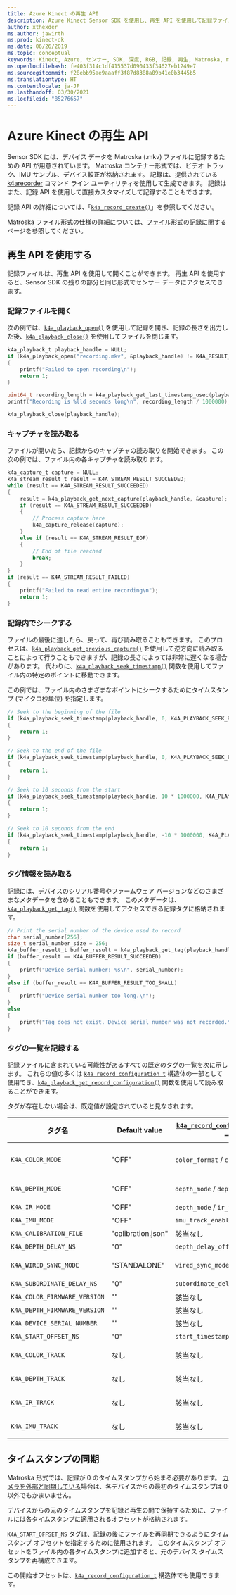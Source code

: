 ```yaml
---
title: Azure Kinect の再生 API
description: Azure Kinect Sensor SDK を使用し、再生 API を使用して記録ファイルを開く方法について説明します。
author: xthexder
ms.author: jawirth
ms.prod: kinect-dk
ms.date: 06/26/2019
ms.topic: conceptual
keywords: Kinect, Azure, センサー, SDK, 深度, RGB, 記録, 再生, Matroska, mkv
ms.openlocfilehash: fe403f314c1df415537d090433f34627eb1249e7
ms.sourcegitcommit: f28ebb95ae9aaaff3f87d8388a09b41e0b3445b5
ms.translationtype: HT
ms.contentlocale: ja-JP
ms.lasthandoff: 03/30/2021
ms.locfileid: "85276657"
---
```

# <a name="the-azure-kinect-playback-api"></a>Azure Kinect の再生 API

Sensor SDK には、デバイス データを Matroska (.mkv) ファイルに記録するための API が用意されています。 Matroska コンテナー形式では、ビデオ トラック、IMU サンプル、デバイス較正が格納されます。 記録は、提供されている [k4arecorder](record-sensor-streams-file.md) コマンド ライン ユーティリティを使用して生成できます。 記録はまた、記録 API を使用して直接カスタマイズして記録することもできます。

記録 API の詳細については、「[`k4a_record_create()`](https://microsoft.github.io/Azure-Kinect-Sensor-SDK/master/group___functions_gae14f4181e9688e710d1c80b215413831.html#gae14f4181e9688e710d1c80b215413831)」を参照してください。

Matroska ファイル形式の仕様の詳細については、[ファイル形式の記録](record-file-format.md)に関するページを参照してください。

## <a name="use-the-playback-api"></a>再生 API を使用する

記録ファイルは、再生 API を使用して開くことができます。 再生 API を使用すると、Sensor SDK の残りの部分と同じ形式でセンサー データにアクセスできます。

### <a name="open-a-record-file"></a>記録ファイルを開く

次の例では、[`k4a_playback_open()`](https://microsoft.github.io/Azure-Kinect-Sensor-SDK/master/group___functions_gacb254ac941b2ab3c202ca68f4537f368.html#gacb254ac941b2ab3c202ca68f4537f368) を使用して記録を開き、記録の長さを出力した後、[`k4a_playback_close()`](https://microsoft.github.io/Azure-Kinect-Sensor-SDK/master/group___functions_ga76f415f2076f1c8c544e094a649306ff.html#ga76f415f2076f1c8c544e094a649306ff) を使用してファイルを閉じます。

```C
k4a_playback_t playback_handle = NULL;
if (k4a_playback_open("recording.mkv", &playback_handle) != K4A_RESULT_SUCCEEDED)
{
    printf("Failed to open recording\n");
    return 1;
}

uint64_t recording_length = k4a_playback_get_last_timestamp_usec(playback_handle);
printf("Recording is %lld seconds long\n", recording_length / 1000000);

k4a_playback_close(playback_handle);
```

### <a name="read-captures"></a>キャプチャを読み取る

ファイルが開いたら、記録からのキャプチャの読み取りを開始できます。 この次の例では、ファイル内の各キャプチャを読み取ります。

```C
k4a_capture_t capture = NULL;
k4a_stream_result_t result = K4A_STREAM_RESULT_SUCCEEDED;
while (result == K4A_STREAM_RESULT_SUCCEEDED)
{
    result = k4a_playback_get_next_capture(playback_handle, &capture);
    if (result == K4A_STREAM_RESULT_SUCCEEDED)
    {
        // Process capture here
        k4a_capture_release(capture);
    }
    else if (result == K4A_STREAM_RESULT_EOF)
    {
        // End of file reached
        break;
    }
}
if (result == K4A_STREAM_RESULT_FAILED)
{
    printf("Failed to read entire recording\n");
    return 1;
}
```

### <a name="seek-within-a-recording"></a>記録内でシークする

ファイルの最後に達したら、戻って、再び読み取ることもできます。 このプロセスは、[`k4a_playback_get_previous_capture()`](https://microsoft.github.io/Azure-Kinect-Sensor-SDK/master/group___functions_ga54732e3aa0717e1ca4eb76ee385e878c.html#ga54732e3aa0717e1ca4eb76ee385e878c) を使用して逆方向に読み取ることによって行うこともできますが、記録の長さによっては非常に遅くなる場合があります。
代わりに、[`k4a_playback_seek_timestamp()`](https://microsoft.github.io/Azure-Kinect-Sensor-SDK/master/group___functions_gaea748994a121543bd77f90417cf428f6.html#gaea748994a121543bd77f90417cf428f6) 関数を使用してファイル内の特定のポイントに移動できます。

この例では、ファイル内のさまざまなポイントにシークするためにタイムスタンプ (マイクロ秒単位) を指定します。

```C
// Seek to the beginning of the file
if (k4a_playback_seek_timestamp(playback_handle, 0, K4A_PLAYBACK_SEEK_BEGIN) != K4A_RESULT_SUCCEEDED)
{
    return 1;
}

// Seek to the end of the file
if (k4a_playback_seek_timestamp(playback_handle, 0, K4A_PLAYBACK_SEEK_END) != K4A_RESULT_SUCCEEDED)
{
    return 1;
}

// Seek to 10 seconds from the start
if (k4a_playback_seek_timestamp(playback_handle, 10 * 1000000, K4A_PLAYBACK_SEEK_BEGIN) != K4A_RESULT_SUCCEEDED)
{
    return 1;
}

// Seek to 10 seconds from the end
if (k4a_playback_seek_timestamp(playback_handle, -10 * 1000000, K4A_PLAYBACK_SEEK_END) != K4A_RESULT_SUCCEEDED)
{
    return 1;
}
```

### <a name="read-tag-information"></a>タグ情報を読み取る

記録には、デバイスのシリアル番号やファームウェア バージョンなどのさまざまなメタデータを含めることもできます。 このメタデータは、[`k4a_playback_get_tag()`](https://microsoft.github.io/Azure-Kinect-Sensor-SDK/master/group___functions_ga320f966fc89b4ba0d758f787f70d5143.html#ga320f966fc89b4ba0d758f787f70d5143) 関数を使用してアクセスできる記録タグに格納されます。

```C
// Print the serial number of the device used to record
char serial_number[256];
size_t serial_number_size = 256;
k4a_buffer_result_t buffer_result = k4a_playback_get_tag(playback_handle, "K4A_DEVICE_SERIAL_NUMBER", &serial_number, &serial_number_size);
if (buffer_result == K4A_BUFFER_RESULT_SUCCEEDED)
{
    printf("Device serial number: %s\n", serial_number);
}
else if (buffer_result == K4A_BUFFER_RESULT_TOO_SMALL)
{
    printf("Device serial number too long.\n");
}
else
{
    printf("Tag does not exist. Device serial number was not recorded.\n");
}
```

### <a name="record-tag-list"></a>タグの一覧を記録する

記録ファイルに含まれている可能性があるすべての既定のタグの一覧を次に示します。 これらの値の多くは [`k4a_record_configuration_t`](https://microsoft.github.io/Azure-Kinect-Sensor-SDK/master/structk4a__record__configuration__t.html) 構造体の一部として使用でき、[`k4a_playback_get_record_configuration()`](https://microsoft.github.io/Azure-Kinect-Sensor-SDK/master/group___functions_gaab54a85c1f1e98d170d009042b449255.html#gaab54a85c1f1e98d170d009042b449255) 関数を使用して読み取ることができます。

タグが存在しない場合は、既定値が設定されていると見なされます。

| タグ名                     | Default value      | [`k4a_record_configuration_t`](https://microsoft.github.io/Azure-Kinect-Sensor-SDK/master/structk4a__record__configuration__t.html) のフィールド | Notes     |
|------------------------------|--------------------|--------------------------------------|----------------------------------------------------------------------------------------------------------------|
| `K4A_COLOR_MODE`             | "OFF"              | `color_format` / `color_resolution`  | 指定できる値"OFF"、"MJPG_1080P"、"NV12_720P"、"YUY2_720P" など                                      |
| `K4A_DEPTH_MODE`             | "OFF"              | `depth_mode` / `depth_track_enabled` | 指定できる値"OFF"、"NFOV_UNBINNED"、"PASSIVE_IR" など                                                |
| `K4A_IR_MODE`                | "OFF"              | `depth_mode` / `ir_track_enabled`    | 指定できる値"OFF"、"ACTIVE"、"PASSIVE"                                                                    |
| `K4A_IMU_MODE`               | "OFF"              | `imu_track_enabled`                  | 指定できる値"ON"、"OFF"                                                                                   |
| `K4A_CALIBRATION_FILE`       | "calibration.json" | 該当なし                                  | [`k4a_device_get_raw_calibration()`](https://microsoft.github.io/Azure-Kinect-Sensor-SDK/master/group___functions_ga8c4e46642cee3115aeb0b33e2b43b24f.html#ga8c4e46642cee3115aeb0b33e2b43b24f) をご覧ください。 |
| `K4A_DEPTH_DELAY_NS`         | "0"                | `depth_delay_off_color_usec`         | ナノ秒で格納された値、API ではマイクロ秒が提供されます。                                                        |
| `K4A_WIRED_SYNC_MODE`        | "STANDALONE"       | `wired_sync_mode`                    | 指定できる値"STANDALONE"、"MASTER"、"SUBORDINATE"                                                         |
| `K4A_SUBORDINATE_DELAY_NS`   | "0"                | `subordinate_delay_off_master_usec`  | ナノ秒で格納された値、API ではマイクロ秒が提供されます。                                                        |
| `K4A_COLOR_FIRMWARE_VERSION` | ""                 | 該当なし                                  | デバイス カラーのファームウェア バージョン (例: "1.x.xx")                                                            |
| `K4A_DEPTH_FIRMWARE_VERSION` | ""                 | 該当なし                                  | デバイス深度のファームウェア バージョン (例: "1.x.xx")                                                            |
| `K4A_DEVICE_SERIAL_NUMBER`   | ""                 | 該当なし                                  | 記録デバイスのシリアル番号                                                                                 |
| `K4A_START_OFFSET_NS`        | "0"                | `start_timestamp_offset_usec`        | 後の「[タイムスタンプの同期](record-playback-api.md#timestamp-synchronization)」を参照してください。                       |
| `K4A_COLOR_TRACK`            | なし               | 該当なし                                  | [ファイル形式の記録 - トラックの識別](record-file-format.md#identifying-tracks)に関するページを参照してください。                     |
| `K4A_DEPTH_TRACK`            | なし               | 該当なし                                  | [ファイル形式の記録 - トラックの識別](record-file-format.md#identifying-tracks)に関するページを参照してください。                     |
| `K4A_IR_TRACK`               | なし               | 該当なし                                  | [ファイル形式の記録 - トラックの識別](record-file-format.md#identifying-tracks)に関するページを参照してください。                     |
| `K4A_IMU_TRACK`              | なし               | 該当なし                                  | [ファイル形式の記録 - トラックの識別](record-file-format.md#identifying-tracks)に関するページを参照してください。                     |

## <a name="timestamp-synchronization"></a>タイムスタンプの同期

Matroska 形式では、記録が 0 のタイムスタンプから始まる必要があります。 [カメラを外部と同期している](record-external-synchronized-units.md)場合は、各デバイスからの最初のタイムスタンプは 0 以外でもかまいません。

デバイスからの元のタイムスタンプを記録と再生の間で保持するために、ファイルには各タイムスタンプに適用されるオフセットが格納されます。

`K4A_START_OFFSET_NS` タグは、記録の後にファイルを再同期できるようにタイムスタンプ オフセットを指定するために使用されます。 このタイムスタンプ オフセットをファイル内の各タイムスタンプに追加すると、元のデバイス タイムスタンプを再構成できます。

この開始オフセットは、[`k4a_record_configuration_t`](https://microsoft.github.io/Azure-Kinect-Sensor-SDK/master/structk4a__record__configuration__t.html) 構造体でも使用できます。
